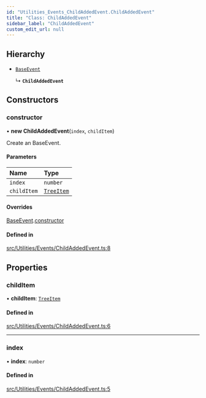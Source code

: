 ```yaml
---
id: "Utilities_Events_ChildAddedEvent.ChildAddedEvent"
title: "Class: ChildAddedEvent"
sidebar_label: "ChildAddedEvent"
custom_edit_url: null
---
```




## Hierarchy

- [`BaseEvent`](../Utilities_BaseEvent.BaseEvent)

  ↳ **`ChildAddedEvent`**

## Constructors

### constructor

• **new ChildAddedEvent**(`index`, `childItem`)

Create an BaseEvent.

#### Parameters

| Name | Type |
| :------ | :------ |
| `index` | `number` |
| `childItem` | [`TreeItem`](../../SceneTree/SceneTree_TreeItem.TreeItem) |

#### Overrides

[BaseEvent](../Utilities_BaseEvent.BaseEvent).[constructor](../Utilities_BaseEvent.BaseEvent#constructor)

#### Defined in

[src/Utilities/Events/ChildAddedEvent.ts:8](https://github.com/ZeaInc/zea-engine/blob/819769315/src/Utilities/Events/ChildAddedEvent.ts#L8)

## Properties

### childItem

• **childItem**: [`TreeItem`](../../SceneTree/SceneTree_TreeItem.TreeItem)

#### Defined in

[src/Utilities/Events/ChildAddedEvent.ts:6](https://github.com/ZeaInc/zea-engine/blob/819769315/src/Utilities/Events/ChildAddedEvent.ts#L6)

___

### index

• **index**: `number`

#### Defined in

[src/Utilities/Events/ChildAddedEvent.ts:5](https://github.com/ZeaInc/zea-engine/blob/819769315/src/Utilities/Events/ChildAddedEvent.ts#L5)


